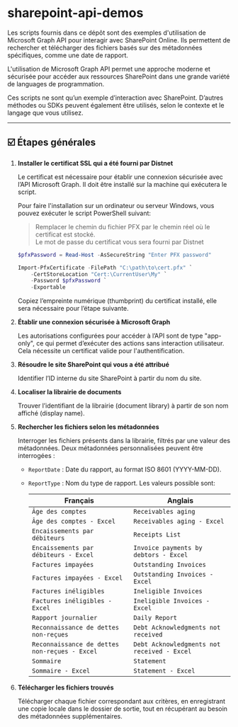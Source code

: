 # sharepoint-api-demos
Les scripts fournis dans ce dépôt sont des exemples d'utilisation de Microsoft Graph API pour interagir avec SharePoint Online. Ils permettent de rechercher et télécharger des fichiers basés sur des métadonnées spécifiques, comme une date de rapport.

L'utilisation de Microsoft Graph API permet une approche moderne et sécurisée pour accéder aux ressources SharePoint dans une grande variété de languages de programmation.

Ces scripts ne sont qu’un exemple d’interaction avec SharePoint. D’autres méthodes ou SDKs peuvent également être utilisés, selon le contexte et le langage que vous utilisez.

---


## :ballot_box_with_check: Étapes générales

1. **Installer le certificat SSL qui a été fourni par Distnet**
   
   Le certificat est nécessaire pour établir une connexion sécurisée avec l’API Microsoft Graph. Il doit être installé sur la machine qui exécutera le script.
 
   Pour faire l'installation sur un ordinateur ou serveur Windows, vous pouvez exécuter le script PowerShell suivant:
   > Remplacer le chemin du fichier PFX par le chemin réel où le certificat est stocké.  
   > Le mot de passe du certificat vous sera fourni par Distnet
   ```powershell
   $pfxPassword = Read-Host -AsSecureString "Enter PFX password"

   Import-PfxCertificate -FilePath "C:\path\to\cert.pfx" `
       -CertStoreLocation "Cert:\CurrentUser\My" `
       -Password $pfxPassword `
       -Exportable
   ```

   Copiez l’empreinte numérique (thumbprint) du certificat installé, elle sera nécessaire pour l’étape suivante.

1. **Établir une connexion sécurisée à Microsoft Graph**

   Les autorisations configurées pour accéder à l’API sont de type "app-only", ce qui permet d’exécuter des actions sans interaction utilisateur. Cela nécessite un certificat valide pour l'authentification.

2. **Résoudre le site SharePoint qui vous a été attribué**

   Identifier l’ID interne du site SharePoint à partir du nom du site.

3. **Localiser la librairie de documents**

   Trouver l’identifiant de la librairie (document library) à partir de son nom affiché (display name).

4. **Rechercher les fichiers selon les métadonnées**

   Interroger les fichiers présents dans la librairie, filtrés par une valeur des métadonnées.
   Deux métadonnées personnalisées peuvent être interrogées :
   - `ReportDate` : Date du rapport, au format ISO 8601 (YYYY-MM-DD).
   - `ReportType` : Nom du type de rapport. Les valeurs possible sont:

      | Français                                      | Anglais                                     |
      |-----------------------------------------------|---------------------------------------------|
      | `Âge des comptes`                             | `Receivables aging`                         |
      | `Âge des comptes - Excel`                     | `Receivables aging - Excel`                 |
      | `Encaissements par débiteurs`                 | `Receipts List`                             |
      | `Encaissements par débiteurs - Excel`         | `Invoice payments by debtors - Excel`       |
      | `Factures impayées`                           | `Outstanding Invoices`                      |
      | `Factures impayées - Excel`                   | `Outstanding Invoices - Excel`              |
      | `Factures inéligibles`                        | `Ineligible Invoices`                       |
      | `Factures inéligibles - Excel`                | `Ineligible Invoices - Excel`               |
      | `Rapport journalier`                          | `Daily Report`                              |
      | `Reconnaissance de dettes non-reçues`         | `Debt Acknowledgments not received`         |
      | `Reconnaissance de dettes non-reçues - Excel` | `Debt Acknowledgments not received - Excel` |
      | `Sommaire`                                    | `Statement`                                 |
      | `Sommaire - Excel`                            | `Statement - Excel`                         |

5. **Télécharger les fichiers trouvés**

   Télécharger chaque fichier correspondant aux critères, en enregistrant une copie locale dans le dossier de sortie, tout en récupérant au besoin des métadonnées supplémentaires.